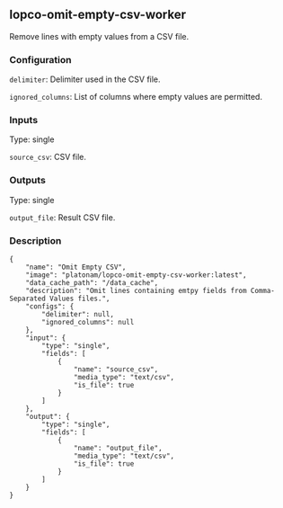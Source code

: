 ## lopco-omit-empty-csv-worker

Remove lines with empty values from a CSV file.

### Configuration

`delimiter`: Delimiter used in the CSV file.

`ignored_columns`: List of columns where empty values are permitted.

### Inputs

Type: single

`source_csv`: CSV file.

### Outputs

Type: single

`output_file`: Result CSV file.

### Description

    {
        "name": "Omit Empty CSV",
        "image": "platonam/lopco-omit-empty-csv-worker:latest",
        "data_cache_path": "/data_cache",
        "description": "Omit lines containing emtpy fields from Comma-Separated Values files.",
        "configs": {
            "delimiter": null,
            "ignored_columns": null
        },
        "input": {
            "type": "single",
            "fields": [
                {
                    "name": "source_csv",
                    "media_type": "text/csv",
                    "is_file": true
                }
            ]
        },
        "output": {
            "type": "single",
            "fields": [
                {
                    "name": "output_file",
                    "media_type": "text/csv",
                    "is_file": true
                }
            ]
        }
    }

